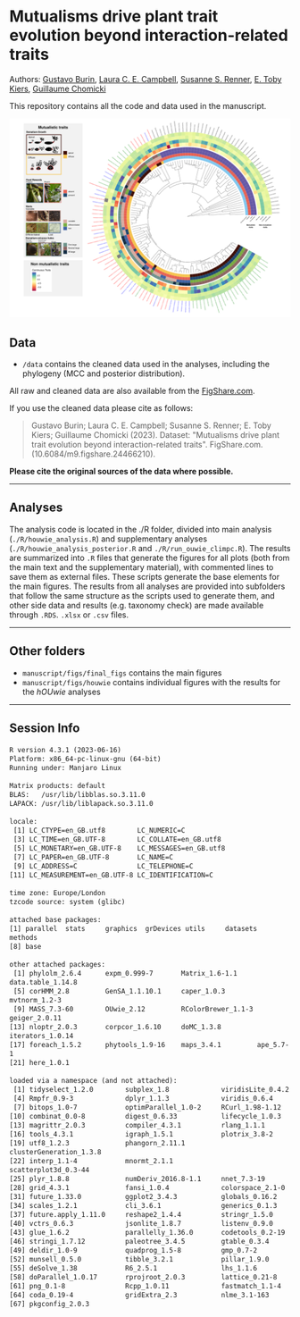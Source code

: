# Mutualisms drive plant trait evolution beyond interaction-related traits

Authors: [Gustavo Burin](mailto:gustavo.burin@nhm.ac.uk), [Laura C. E. Campbell](mailto:laura.campbell@durham.ac.uk), [Susanne S. Renner](mailto:srenner@wustl.edu), [E. Toby Kiers](mailto:toby.kiers@vu.nl), [Guillaume Chomicki](mailto:guillaume.chomicki@durham.ac.uk)

This repository contains all the code and data used in the manuscript.

![](manuscript/figs/final_figs/Fig1.png)

## Data

* `/data` contains the cleaned data used in the analyses, including the phylogeny (MCC and posterior distribution).

All raw and cleaned data are also available from the [FigShare.com](https://figshare.com/articles/dataset/Data_and_outputs_from_Mutualisms_drive_plant_trait_evolution_beyond_interaction-related_traits_/24466210). 

If you use the cleaned data please cite as follows: 
> Gustavo Burin; Laura C. E. Campbell; Susanne S. Renner; E. Toby Kiers; Guillaume Chomicki (2023). Dataset: "Mutualisms drive plant trait evolution beyond interaction-related traits". FigShare.com. (10.6084/m9.figshare.24466210).

**Please cite the original sources of the data where possible.**

-------
## Analyses
The analysis code is located in the ./R folder, divided into main analysis (`./R/houwie_analysis.R`) and supplementary analyses (`./R/houwie_analysis_posterior.R` and `./R/run_ouwie_climpc.R`). The results are summarized into `.R` files that generate the figures for all plots (both from the main text and the supplementary material), with commented lines to save them as external files. These scripts generate the base elements for the main figures. The results from all analyses are provided into subfolders that follow the same structure as the scripts used to generate them, and other side data and results (e.g. taxonomy check) are made available through `.RDS`. `.xlsx` or `.csv` files.

-------
## Other folders

* `manuscript/figs/final_figs` contains the main figures
* `manuscript/figs/houwie` contains individual figures with the results for the _hOUwie_ analyses

-------
## Session Info

```
R version 4.3.1 (2023-06-16)
Platform: x86_64-pc-linux-gnu (64-bit)
Running under: Manjaro Linux

Matrix products: default
BLAS:   /usr/lib/libblas.so.3.11.0 
LAPACK: /usr/lib/liblapack.so.3.11.0

locale:
 [1] LC_CTYPE=en_GB.utf8        LC_NUMERIC=C              
 [3] LC_TIME=en_GB.UTF-8        LC_COLLATE=en_GB.utf8     
 [5] LC_MONETARY=en_GB.UTF-8    LC_MESSAGES=en_GB.utf8    
 [7] LC_PAPER=en_GB.UTF-8       LC_NAME=C                 
 [9] LC_ADDRESS=C               LC_TELEPHONE=C            
[11] LC_MEASUREMENT=en_GB.UTF-8 LC_IDENTIFICATION=C       

time zone: Europe/London
tzcode source: system (glibc)

attached base packages:
[1] parallel  stats     graphics  grDevices utils     datasets  methods  
[8] base     

other attached packages:
 [1] phylolm_2.6.4      expm_0.999-7       Matrix_1.6-1.1     data.table_1.14.8 
 [5] corHMM_2.8         GenSA_1.1.10.1     caper_1.0.3        mvtnorm_1.2-3     
 [9] MASS_7.3-60        OUwie_2.12         RColorBrewer_1.1-3 geiger_2.0.11     
[13] nloptr_2.0.3       corpcor_1.6.10     doMC_1.3.8         iterators_1.0.14  
[17] foreach_1.5.2      phytools_1.9-16    maps_3.4.1         ape_5.7-1         
[21] here_1.0.1        

loaded via a namespace (and not attached):
 [1] tidyselect_1.2.0        subplex_1.8             viridisLite_0.4.2      
 [4] Rmpfr_0.9-3             dplyr_1.1.3             viridis_0.6.4          
 [7] bitops_1.0-7            optimParallel_1.0-2     RCurl_1.98-1.12        
[10] combinat_0.0-8          digest_0.6.33           lifecycle_1.0.3        
[13] magrittr_2.0.3          compiler_4.3.1          rlang_1.1.1            
[16] tools_4.3.1             igraph_1.5.1            plotrix_3.8-2          
[19] utf8_1.2.3              phangorn_2.11.1         clusterGeneration_1.3.8
[22] interp_1.1-4            mnormt_2.1.1            scatterplot3d_0.3-44   
[25] plyr_1.8.8              numDeriv_2016.8-1.1     nnet_7.3-19            
[28] grid_4.3.1              fansi_1.0.4             colorspace_2.1-0       
[31] future_1.33.0           ggplot2_3.4.3           globals_0.16.2         
[34] scales_1.2.1            cli_3.6.1               generics_0.1.3         
[37] future.apply_1.11.0     reshape2_1.4.4          stringr_1.5.0          
[40] vctrs_0.6.3             jsonlite_1.8.7          listenv_0.9.0          
[43] glue_1.6.2              parallelly_1.36.0       codetools_0.2-19       
[46] stringi_1.7.12          paleotree_3.4.5         gtable_0.3.4           
[49] deldir_1.0-9            quadprog_1.5-8          gmp_0.7-2              
[52] munsell_0.5.0           tibble_3.2.1            pillar_1.9.0           
[55] deSolve_1.38            R6_2.5.1                lhs_1.1.6              
[58] doParallel_1.0.17       rprojroot_2.0.3         lattice_0.21-8         
[61] png_0.1-8               Rcpp_1.0.11             fastmatch_1.1-4        
[64] coda_0.19-4             gridExtra_2.3           nlme_3.1-163           
[67] pkgconfig_2.0.3
```
